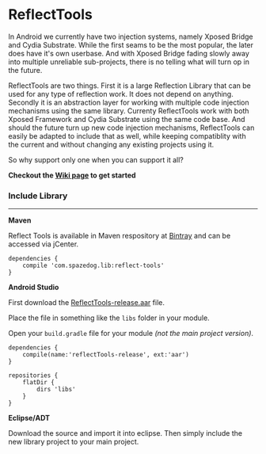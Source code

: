 # ReflectTools

In Android we currently have two injection systems, namely Xposed Bridge and Cydia Substrate. While the first seams to be the most popular, the later does have it's own userbase. And with Xposed Bridge fading slowly away into multiple unreliable sub-projects, there is no telling what will turn op in the future. 

ReflectTools are two things. First it is a large Reflection Library that can be used for any type of reflection work. It does not depend on anything. Secondly it is an abstraction layer for working with multiple code injection mechanisms using the same library. Currenty ReflectTools work with both Xposed Framework and Cydia Substrate using the same code base. And should the future turn up new code injection mechanisms, ReflectTools can easily be adapted to include that as well, while keeping compatiblity with the current and without changing any existing projects using it. 

So why support only one when you can support it all? 

**Checkout the [Wiki page](https://github.com/SpazeDog/reflect-tools/wiki) to get started**

### Include Library
-----------

**Maven**

Reflect Tools is available in Maven respository at [Bintray](https://bintray.com/dk-zero-cool/maven/reflect-tools/view) and can be accessed via jCenter. 

```
dependencies {
    compile 'com.spazedog.lib:reflect-tools'
}
```

**Android Studio**

First download the [ReflectTools-release.aar](https://github.com/SpazeDog/reflect-tools/raw/3.x/projects/reflectTools-release.aar) file. 

Place the file in something like the `libs` folder in your module. 

Open your `build.gradle` file for your module _(not the main project version)_. 

```
dependencies {
    compile(name:'reflectTools-release', ext:'aar')
}

repositories {
    flatDir {
        dirs 'libs'
    }
}
```

**Eclipse/ADT**

Download the source and import it into eclipse. Then simply include the new library project to your main project.
